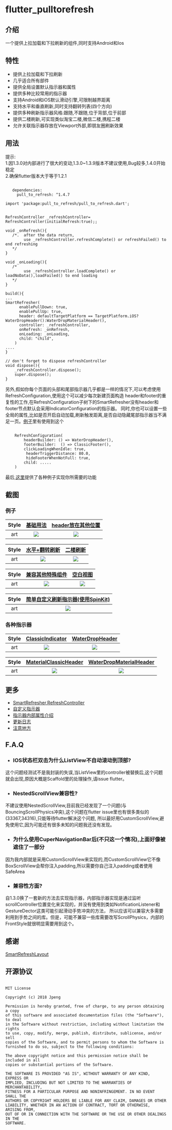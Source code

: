 # flutter_pulltorefresh

## 介绍
一个提供上拉加载和下拉刷新的组件,同时支持Android和Ios

## 特性
* 提供上拉加载和下拉刷新
* 几乎适合所有部件
* 提供全局设置默认指示器和属性
* 提供多种比较常用的指示器
* 支持Android和iOS默认滑动引擎,可限制越界距离
* 支持水平和垂直刷新,同时支持翻转列表(四个方向)
* 提供多种刷新指示器风格:跟随,不跟随,位于背部,位于前部
* 提供二楼刷新,可实现类似淘宝二楼,微信二楼,携程二楼
* 允许关联指示器存放在Viewport外部,即朋友圈刷新效果

## 用法
提示:<br>
1.因1.3.0对内部进行了很大的变动,1.3.0~1.3.9版本不建议使用,Bug较多,1.4.0开始稳定<br>
2.确保flutter版本大于等于1.2.1

```

   dependencies:
     pull_to_refresh: ^1.4.7

```

```
import 'package:pull_to_refresh/pull_to_refresh.dart';


RefreshController _refreshController= RefreshController(initialRefresh:true);;

void _onRefresh(){
   /*.  after the data return,
        use _refreshController.refreshComplete() or refreshFailed() to end refreshing
   */
}

void _onLoading(){
   /*
        use _refreshController.loadComplete() or loadNoData(),loadFailed() to end loading
   */
}

build(){
...
SmartRefresher(
      enablePullDown: true,
      enablePullUp: true,
      header: defaultTargetPlatform == TargetPlatform.iOS?WaterDropHeader():WaterDropMaterialHeader(),
      controller: _refreshController,
      onRefresh: _onRefresh,
      onLoading: _onLoading,
      child: "child",
    )
....
}

// don't forget to dispose refreshController
void dispose(){
    _refreshController.dispose();
    super.dispose();
}

```


另外,假如你每个页面的头部和尾部指示器几乎都是一样的情况下,可以考虑使用RefreshConfiguration,使用这个可以减少每次新建页面构造
header和footer的重复性的工作,在RefreshConfiguration子树下的SmartRefresher没有header和footer节点默认会采用IndicatorConfiguration的指示器。
同时,你也可以设置一些全局的属性,比如是否开启自动加载,刷新触发距离,是否自动隐藏尾部指示器当不满足一页。[例子](https://github.com/peng8350/flutter_pulltorefresh/blob/master/example/lib/ui/MainActivity.dart)里有使用到这个

```

    RefreshConfiguration(
        headerBuilder: () => WaterDropHeader(),
        footerBuilder:  () => ClassicFooter(),
        clickLoadingWhenIdle: true,
         headerTriggerDistance: 80.0,
         hideFooterWhenNotFull: true,
        child: .....
    )

```

最后,[这里](https://github.com/peng8350/flutter_pulltorefresh/tree/master/example/lib/ui/example)提供了各种例子实现你所需要的功能

## 截图
### 例子
|Style| [基础用法](example/lib/ui/example/useStage/basic.dart) | [header放在其他位置]((example/lib/ui/example/useStage/link_header_example.dart)) |
|:---:|:---:|:---:|
|art| ![](arts/example1.gif) | ![](arts/example2.gif) |

|Style| [水平+翻转刷新](example/lib/ui/example/useStage/horizontal+reverse.dart) | [二楼刷新](example/lib/ui/example/useStage/twolevel_refresh.dart) |
|:---:|:---:|:---:|
|art| ![](arts/example3.gif) | ![](arts/example4.gif) |

|Style| [兼容其他特殊组件](example/lib/ui/example/otherwidget) |  [空白视图]((example/lib/ui/example/useStage/empty_view.dart)) |
|:---:|:---:|:---:|
|art| ![](arts/example5.gif) | ![](arts/example6.gif) |

|Style| [简单自定义刷新指示器(使用SpinKit)]((example/lib/ui/example/useStage/custom_header.dart))|
|:---:|:---:|
|art| ![](arts/example7.gif) |

### 各种指示器

|Style| [ClassicIndicator](https://github.com/peng8350/flutter_pulltorefresh/blob/master/lib/src/indicator/classic_indicator.dart) | [WaterDropHeader](https://github.com/peng8350/flutter_pulltorefresh/blob/master/lib/src/indicator/waterdrop_header.dart) |
|:---:|:---:|:---:|
|art| ![](example/images/classical_follow.gif) | ![](example/images/warterdrop.gif) |

|Style| [MaterialClassicHeader](https://github.com/peng8350/flutter_pulltorefresh/blob/master/lib/src/indicator/material_indicator.dart) | [WaterDropMaterialHeader](https://github.com/peng8350/flutter_pulltorefresh/blob/master/lib/src/indicator/material_indicator.dart) |
|:---:|:---:|:---:|
|art| ![](example/images/material_classic.gif) | ![](example/images/material_waterdrop.gif) |



## 更多
- [SmartRefresher,RefreshController](refresher_controller.md)
- [自定义指示器](custom_indicator.md)
- [指示器内部属性介绍](indicator_attribute.md)
- [更新日志](CHANGELOG.md)
- [注意地方](notice.md)

## F.A.Q
* <h3>IOS状态栏双击为什么ListView不自动滚动到顶部?</h3>
这个问题经测试不是我封装的失误,当ListView里的controller被替换后,这个问题就会出现,原因大概是Scaffold里的处理操作,请issue flutter。

* <h3>NestedScrollView兼容性?</h3>
不建议使用NestedScrollView,目前我已经发现了一个问题(与BouncingScrollPhysics冲突),这个问题在flutter issue里也有很多类似的(33367,34316),只能等待flutter解决这个问题,
所以最好用CustomScrollView,避免使用它,因为可能还有很多未知的问题我还没有发现。

* <h3>为什么使用CuperNavigationBar后(不只这一个情况),上面好像被遮住了一部分</h3>
因为我内部就是采用CustomScrollView来实现的,而CustomScrollView它不像BoxScrollView会帮你注入padding,所以需要你自己注入padding或者使用SafeArea

* <h3>兼容性方面?</h3>
自1.3.0换了一套新的方法去实现指示器，内部指示器实现是通过监听scrollController位置变化来实现的，并没有使用到类如NotificationListener和GestureDector这类可能引起滑动手势冲突的方法，
所以应该可以兼容大多需要利用到手势之间的库。但是，可能不兼容一些库需要改写ScrollPhysics，内部的FrontStyle就很明显需要用到这个。

## 感谢

[SmartRefreshLayout](https://github.com/scwang90/SmartRefreshLayout)


## 开源协议

```

MIT License

Copyright (c) 2018 Jpeng

Permission is hereby granted, free of charge, to any person obtaining a copy
of this software and associated documentation files (the "Software"), to deal
in the Software without restriction, including without limitation the rights
to use, copy, modify, merge, publish, distribute, sublicense, and/or sell
copies of the Software, and to permit persons to whom the Software is
furnished to do so, subject to the following conditions:

The above copyright notice and this permission notice shall be included in all
copies or substantial portions of the Software.

THE SOFTWARE IS PROVIDED "AS IS", WITHOUT WARRANTY OF ANY KIND, EXPRESS OR
IMPLIED, INCLUDING BUT NOT LIMITED TO THE WARRANTIES OF MERCHANTABILITY,
FITNESS FOR A PARTICULAR PURPOSE AND NONINFRINGEMENT. IN NO EVENT SHALL THE
AUTHORS OR COPYRIGHT HOLDERS BE LIABLE FOR ANY CLAIM, DAMAGES OR OTHER
LIABILITY, WHETHER IN AN ACTION OF CONTRACT, TORT OR OTHERWISE, ARISING FROM,
OUT OF OR IN CONNECTION WITH THE SOFTWARE OR THE USE OR OTHER DEALINGS IN THE
SOFTWARE.


 ```